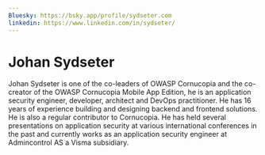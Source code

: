 ```yaml
---
Bluesky: https://bsky.app/profile/sydseter.com
linkedin: https://www.linkedin.com/in/sydseter/
---
```

 
# Johan Sydseter

Johan Sydseter is one of the co-leaders of OWASP Cornucopia and the co-creator of the OWASP Cornucopia Mobile App Edition, he is an application security engineer, developer, architect and DevOps practitioner. He has 16 years of experience building and designing backend and frontend solutions. He is also a regular contributor to Cornucopia. He has held several presentations on application security at various international conferences in the past and currently works as an application security engineer at Admincontrol AS a Visma subsidiary.